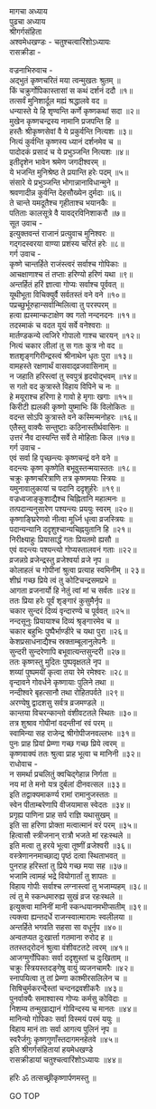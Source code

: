 मागचा अध्याय  
पुढचा अध्याय  
श्रीगर्गसंहिता  
अश्वमेधखण्डः - चतुश्चत्वारिंशोऽध्यायः  
रासक्रीडा -  
  
वज्रनाभिरुवाच -  
अद्‌भुतं कृष्णचरितं मया त्वन्मुखतः श्रुतम् ॥  
किं चक्रुर्गोपिकास्तासां स कथं दर्शनं ददौ ॥१॥  
तत्सर्वं मुनिशार्दूल मह्यं श्रद्धालवे वद ॥  
धन्यास्ते ये हि शृण्वन्ति कर्णे कृष्णकथां सदा ॥२॥  
मुखेन कृष्णचन्द्रस्य नामानि प्रजपन्ति हि ॥  
हस्तैः श्रीकृष्णसेवां वै ये प्रकुर्वन्ति नित्यशः ॥३॥  
नित्यं कुर्वन्ति कृष्णस्य ध्यानं दर्शनमेव च ॥  
पादोदकं प्रसादं च ये प्रभुञ्जन्ति नित्यशः ॥४॥  
इतीदृशेन भावेन श्रमेण जगदीश्वरम् ॥  
ये भजन्ति मुनिश्रेष्ठ ते प्रयान्ति हरेः पदम् ॥५॥  
संसारे ये प्रभुञ्जन्ति भोगान्नानाविधान्मुने ॥  
श्रवणादीन्न कुर्वन्ति देहसौख्येन दुर्मदाः ॥६॥  
ते चान्ते यमदूतैश्च गृहीताश्च भयानकैः ॥  
पतिताः कालसूत्रे वै यावद्‌रविनिशाकरौ ॥७॥  
सूत उवाच -  
इत्युक्तवन्तं राजानं प्रत्युवाच मुनिश्वरः ॥  
गद्‌गदस्वरया वाण्या प्रशंस्य चरितं हरेः ॥८॥  
गर्ग उवाच -  
कृष्णे चान्तर्हिते राजंस्त्वरं सर्वाश्च गोपिकाः ॥  
आचक्षाणाश्च तं तप्ताः हरिण्यो हरिणं यथा ॥९॥  
अन्तर्हितं हरिं ज्ञात्वा गोप्यः सर्वाश्च पूर्ववत् ॥  
यूथीभूता विचिक्युर्वै सर्वतस्तं वने वने ॥१०॥  
पप्रच्छुर्भूरुहान्सर्वान्मिलित्वा तु परस्परम् ॥  
हत्वा ह्यस्मान्कटाक्षेण क्व गतो नन्दनदनः ॥११॥  
तदस्माकं च वदत यूयं सर्वे वनेश्वराः ॥  
मार्तण्डकन्ये त्वजिरे गोपालो गाश्च चारयन् ॥१२॥  
नित्यं चकार लीलां तु स गतः कुत्र नो वद ॥  
शतशृङ्गगिरीन्द्रस्त्वं श्रीनाथेन धृतः पुरा ॥१३॥  
वामहस्ते रक्षणार्थं वासवाद्‌व्रजवासिनाम् ॥  
न जहाति हरिस्त्वां तु स्वपुत्रं हृदयोद्‌भवम् ॥१४॥  
स गतो वद कुत्रास्ते विहाय विपिने च नः ॥  
हे मयूराश्च हरिणा हे गावो हे मृगाः खगाः ॥१५॥  
किरीटी ह्यलकी कृष्णो युष्माभिः किं विलोकितः ॥  
वदन्त सोऽपि कुत्रास्ते वने कस्मिन्मनोहरः ॥१६॥  
एतैस्तु वाक्यैः सन्तुष्टाः कठिनास्तीर्थवासिनः ॥  
उत्तरं नैव दास्यन्ति सर्वे ते मोहिताः किल ॥१७॥  
गर्ग उवाच -  
एवं सर्वा हि पृच्छन्त्यः कृष्णचन्द्रं वने वने ॥  
वदन्त्यः कृष्ण कृष्णेति बभूवुस्तन्मयास्ततः ॥१८॥  
चक्रुः कृष्णचरित्राणि तत्र कृष्णमयाः स्त्रियः ॥  
यमुनावालुकायां च पदानि ददृशुर्हरेः ॥१९॥  
वज्रध्वजाङ्कुशाद्यैश्च चिह्नितानि महात्मनः ॥  
तत्पदान्यनुसारेण पश्यन्त्यः प्रययुः स्वरम् ॥२०॥  
कृष्णाङ्घ्रिरेणवो नीत्वा मूर्ध्नि धृत्वा व्रजस्त्रियः ॥  
पदान्यन्यानि ददृशुश्चान्यचिह्नयुतानि हि ॥२१॥  
निरीक्ष्याहुः प्रियासार्द्धं गतः प्रियतमो ह्यसौ ॥  
एवं वदन्त्यः पश्यन्त्यो गोप्यस्तालवनं गताः ॥२२॥  
व्रजन्नग्रे व्रजेन्द्रस्तु व्रजेश्वर्या व्रजे नृप ॥  
कोलाहलं च गोपीनां श्रुत्वा प्रत्याह स्वमिनीम् ॥ २३॥  
शीघ्रं गच्छ प्रिये त्वं तु कोटिचन्द्रसमप्रभे ॥  
आगता व्रजनार्यो हि नेतुं त्वां मां च सर्वतः ॥२४॥  
ततः प्रिया हरेः पूर्वं शृङ्गारं कुसुमैर्नृप ॥  
चकार सुन्दरं दिव्यं वृन्दारण्ये च पूर्ववत् ॥२५॥  
नन्दसूनुः प्रियायाश्च दिव्यं श्रृङ्गारमेव च ॥  
चकार बहुभिः पुष्पैर्भाण्डीरे च यथा पुरा ॥२६॥  
केशप्रसाधनाद्यैश्च स्रक्ताम्बूलानुलेपनैः ॥  
सुन्दरी सुन्दरेणापि बभूवात्यन्तसुन्दरी ॥२७॥  
ततः कृष्णस्तु मुदितः पुष्पवृक्षतले नृप ॥  
शय्यां पुष्पमयीं कृत्वा तया रेमे रमेश्वरः ॥२८॥  
वृन्दावने गोवर्धने कृष्णायाः पुलिने तथा ॥  
नन्दीश्वरे बृहत्सानौ तथा रोहितपर्वते ॥२९॥  
अरण्येषु द्वादशसु सर्वत्र व्रजमण्डले ॥  
कान्तया विचरन्कान्तो वंशीवटतले स्थितः ॥३०॥  
तत्र शुश्राव गोपीनां वदन्तीनां रवं परम् ॥  
स्वामिन्या सह राजेन्द्र श्रीगोपीजनवल्लभः ॥३१॥  
पुनः प्राह प्रियां प्रेम्णा गच्छ गच्छ प्रिये त्वरम् ॥  
कृष्णवाक्यं ततः श्रुत्वा प्राह भूत्वा च मानिनी ॥३२॥  
राधोवाच -  
न समर्था प्रचलितुं क्वचिद्‌गेहान्न निर्गता ॥  
नय मां ते मनो यत्र दुर्बलां दीनवत्सल ॥३३॥  
इति तद्वाक्यमाकर्ण्य रामां रामानुजस्ततः ॥  
स्वेन पीताम्बरेणापि वीजयामास स्वेदतः ॥३४॥  
प्रगृह्य पाणिना प्राह सर्प राज्ञि यथासुखम् ॥  
इति सा हरिणा प्रोक्ता मत्वात्मानं वरं परम् ॥३५॥  
हित्वासौ स्त्रीजनान् रात्रौ भजते मां रहःस्थले ॥  
इति मत्वा तु हरये भूत्वा तूष्णीं व्रजेश्वरी ॥३६॥  
वस्त्रेणाननमाच्छाद्य पृष्ठं दत्वा स्थिताभवत् ॥  
पुनराह हरिस्तां तु प्रिये गच्छ मया सह ॥३७॥  
भजामि त्वामहं भद्रे वियोगार्तां तु शापतः ॥  
विहाय गोपीः सर्वाश्च लग्नास्त्वां तु भजाम्यहम् ॥३८॥  
त्वं तु मे स्कन्धमारुह्य सुखं व्रज रहःस्थले ॥  
इत्युक्त्वा मानिनीं मानी स्कन्धयानमभीप्सतीम् ॥३९॥  
त्यक्त्वा ह्यन्तदर्धे राजन्स्वात्मारामः स्वलीलया ॥  
अन्तर्हिते भगवति सहसा सा वधूर्नृप ॥४०॥  
अन्वतप्यत दुःखार्त्ता गतमाना रुरोद ह ॥  
ततस्तद्‌रोदनं श्रुत्वा वंशीवटतटे त्वरम् ॥४१॥  
आजग्मुर्गोपिकाः सर्वा ददृशुस्तां च दुःखिताम् ॥  
चक्रुः स्त्रियस्तदङ्गेषु वायुं व्यजनचामरैः ॥४२॥  
स्नापयित्वा तु तां प्रेम्णा काश्मीरसलिलेन च ॥  
सिषिचुर्मकरन्दैस्तां चन्दनद्रवशीकरैः ॥४३॥  
पुनर्वाक्यैः समाश्वास्य गोप्यः कर्मसु कोविदाः ॥  
निशम्य तन्मुखाद्यानं गोविन्दस्य च मानतः ॥४४॥  
मानिन्यो गोपिकाः सर्वा विस्मयं परमं ययुः ॥  
विहाय मानं ताः सर्वा आगत्य पुलिनं नृप ॥  
स्वरैर्जगुः कृष्णगुणाँस्तदागमनहेतवे ॥४५॥  
इति श्रीगर्गसंहितायां हयमेधखण्डे  
रासक्रीडायां चतुश्चत्वारिंशोऽध्यायः ॥४४॥  
  
हरिः ॐ तत्सच्छ्रीकृष्णार्पणमस्तु ॥  
  
GO TOP
